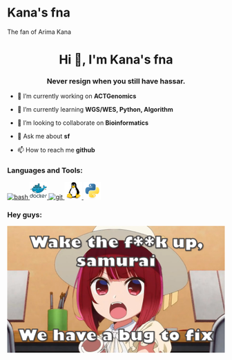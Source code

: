 # Kana's fna
The fan of Arima Kana
<h1 align="center">Hi 👋, I'm Kana's fna</h1>
<h3 align="center">Never resign when you still have hassar.</h3>

- 🔭 I’m currently working on **ACTGenomics**

- 🌱 I’m currently learning **WGS/WES, Python, Algorithm**

- 👯 I’m looking to collaborate on **Bioinformatics**

- 💬 Ask me about **sf**

- 📫 How to reach me **github**


<h3 align="left">Languages and Tools:</h3>
<p align="left"> <a href="https://www.gnu.org/software/bash/" target="_blank" rel="noreferrer"> <img src="https://www.vectorlogo.zone/logos/gnu_bash/gnu_bash-icon.svg" alt="bash" width="40" height="40"/> </a> <a href="https://www.docker.com/" target="_blank" rel="noreferrer"> <img src="https://raw.githubusercontent.com/devicons/devicon/master/icons/docker/docker-original-wordmark.svg" alt="docker" width="40" height="40"/> </a> <a href="https://git-scm.com/" target="_blank" rel="noreferrer"> <img src="https://www.vectorlogo.zone/logos/git-scm/git-scm-icon.svg" alt="git" width="40" height="40"/> </a> <a href="https://www.linux.org/" target="_blank" rel="noreferrer"> <img src="https://raw.githubusercontent.com/devicons/devicon/master/icons/linux/linux-original.svg" alt="linux" width="40" height="40"/> </a> <a href="https://www.python.org" target="_blank" rel="noreferrer"> <img src="https://raw.githubusercontent.com/devicons/devicon/master/icons/python/python-original.svg" alt="python" width="40" height="40"/> </a> </p>



<h3 align="left">Hey guys:</h3>

![](media_profile-image_arima-kana.png)
